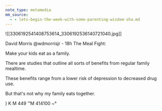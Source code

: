 ```yaml
---
note_type: metamedia
mm_source:
  - - lets-begin-the-week-with-some-parenting-wisdom-sha.md
---
```


![[3306192541408753614_3306192536140721040.jpg]]

David Morris @wdmorrisjr - 18h
The Meal Fight:

Make your kids eat as a family.

There are studies that outline all sorts of
benefits from regular family mealtime.

These benefits range from a lower risk of
depression to decreased drug use.

But that's not why my family eats
together.

) K M 449 ™M 414100 ~°


